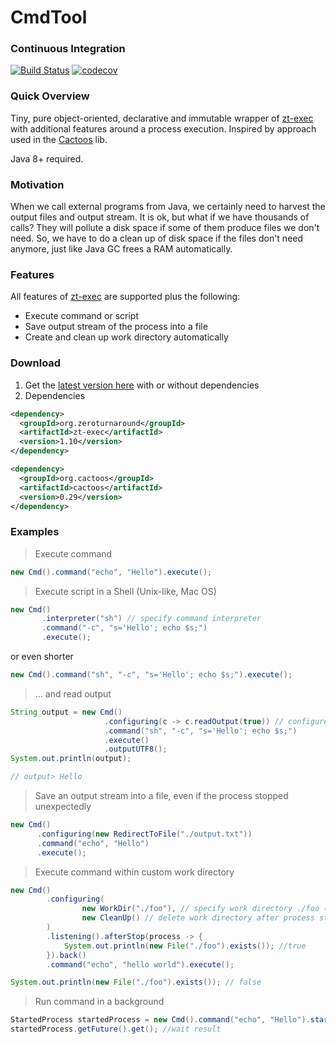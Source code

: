 # CmdTool 
### Continuous Integration
[![Build Status](https://travis-ci.org/alekseysotnikov/CmdTool.svg?branch=master)](https://travis-ci.org/alekseysotnikov/CmdTool) [![codecov](https://codecov.io/gh/alekseysotnikov/CmdTool/branch/master/graph/badge.svg)](https://codecov.io/gh/alekseysotnikov/CmdTool)

### Quick Overview
Tiny, pure object-oriented, declarative and immutable wrapper of [zt-exec](https://github.com/zeroturnaround/zt-exec) with additional features around a process execution. Inspired by approach used in the [Cactoos](https://github.com/yegor256/cactoos) lib.

Java 8+ required.

### Motivation
When we call external programs from Java, we certainly need to harvest the output files and output stream. It is ok, but what if we have thousands of calls? They will pollute a disk space if some of them produce files we don't need. 
So, we have to do a clean up of disk space if the files don't need anymore, just like Java GC frees a RAM automatically.

### Features
All features of [zt-exec](https://github.com/zeroturnaround/zt-exec) are supported plus the following:
- Execute command or script
- Save output stream of the process into a file
- Create and clean up work directory automatically

### Download
1. Get the [latest version here](https://github.com/alekseysotnikov/CmdTool/releases) with or without dependencies
2. Dependencies
````xml
<dependency>
  <groupId>org.zeroturnaround</groupId>
  <artifactId>zt-exec</artifactId>
  <version>1.10</version>
</dependency>

<dependency>
  <groupId>org.cactoos</groupId>
  <artifactId>cactoos</artifactId>
  <version>0.29</version>
</dependency>
````
### Examples
> Execute command
````java
new Cmd().command("echo", "Hello").execute();
````
> Execute script in a Shell (Unix-like, Mac OS)
````java
new Cmd()
       .interpreter("sh") // specify command interpreter
       .command("-c", "s='Hello'; echo $s;")
       .execute();
````
or even shorter
````java
new Cmd().command("sh", "-c", "s='Hello'; echo $s;").execute();
````
> ... and read output 
````java
String output = new Cmd()
                     .configuring(c -> c.readOutput(true)) // configure zt-exec's executor
                     .command("sh", "-c", "s='Hello'; echo $s;")
                     .execute()
                     .outputUTF8();
System.out.println(output);

// output> Hello
````
> Save an output stream into a file, even if the process stopped unexpectedly
```java
new Cmd()
      .configuring(new RedirectToFile("./output.txt"))
      .command("echo", "Hello")
      .execute();
````
>  Execute command within custom work directory
````java
new Cmd()
        .configuring(
                new WorkDir("./foo"), // specify work directory ./foo (will be created automatically)
                new CleanUp() // delete work directory after process stop, only if the Cmd has created the directory
        ) 
        .listening().afterStop(process -> {
            System.out.println(new File("./foo").exists()); //true
        }).back()
        .command("echo", "hello world").execute();

System.out.println(new File("./foo").exists()); // false
````
> Run command in a background
````java
StartedProcess startedProcess = new Cmd().command("echo", "Hello").start();
startedProcess.getFuture().get(); //wait result
````
